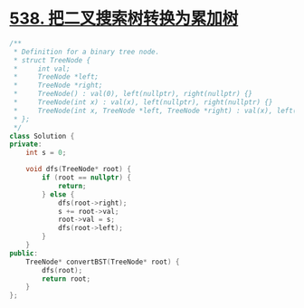 # [538. 把二叉搜索树转换为累加树](https://leetcode.cn/problems/convert-bst-to-greater-tree/description/?envType=problem-list-v2&envId=2cktkvj)   
```cpp   
/**
 * Definition for a binary tree node.
 * struct TreeNode {
 *     int val;
 *     TreeNode *left;
 *     TreeNode *right;
 *     TreeNode() : val(0), left(nullptr), right(nullptr) {}
 *     TreeNode(int x) : val(x), left(nullptr), right(nullptr) {}
 *     TreeNode(int x, TreeNode *left, TreeNode *right) : val(x), left(left), right(right) {}
 * };
 */
class Solution {
private:  
    int s = 0;

    void dfs(TreeNode* root) {
        if (root == nullptr) {
            return;
        } else {
            dfs(root->right);
            s += root->val;
            root->val = s;
            dfs(root->left);
        }
    }
public:
    TreeNode* convertBST(TreeNode* root) {
        dfs(root);
        return root;
    }   
};
```